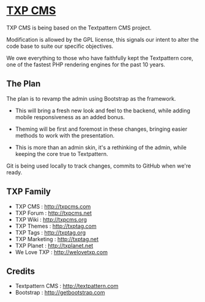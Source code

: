 # [TXP CMS](http://txpcms.com)

TXP CMS is being based on the Textpattern CMS project.

Modification is allowed by the GPL license, this signals our intent to alter 
the code base to suite our specific objectives.

We owe everything to those who have faithfully kept the Textpattern core, 
one of the fastest PHP rendering engines for the past 10 years.

## The Plan

The plan is to revamp the admin using Bootstrap as the framework.

* This will bring a fresh new look and feel to the backend, while adding mobile 
responsiveness as an added bonus.

* Theming will be first and foremost in these changes, bringing easier methods 
to work with the presentation.

* This is more than an admin skin, it's a rethinking of the admin, while keeping 
the core true to Textpattern.

Git is being used locally to track changes, commits to GitHub when we're ready.

## TXP Family

* TXP CMS : <http://txpcms.com>
* TXP Forum : <http://txpcms.net>
* TXP Wiki : <http://txpcms.org>
* TXP Themes : <http://txptag.com>
* TXP Tags : <http://txptag.org>
* TXP Marketing : <http://txptag.net>
* TXP Planet : <http://txplanet.net>
* We Love TXP : <http://welovetxp.com>

## Credits

* Textpattern CMS : <http://textpattern.com>
* Bootstrap : <http://getbootstrap.com>
